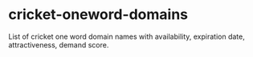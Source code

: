 # cricket-oneword-domains
List of cricket one word domain names with availability, expiration date, attractiveness, demand score.
